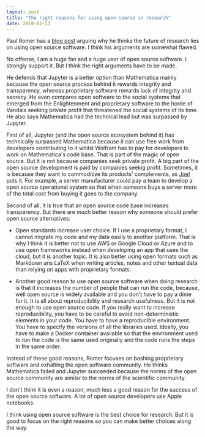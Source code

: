 ```yaml
---
layout: post
title: "The right reasons for using open source in research"
date: 2019-02-13
---
```


Paul Romer has a [blog post](https://paulromer.net/jupyter-mathematica-and-the-future-of-the-research-paper/) arguing why he thinks the future of research lies on using open source software. I think his arguments are somewhat flawed.

No offense, I am a huge fan and a huge user of open source software. I strongly support it. But I think the right arguments have to be made.

He defends that Jupyter is a better option than Mathematica mainly because the open source process behind it rewards integrity and transparency, whereas proprietary software rewards lack of integrity and secrecy. He even compares open software to the social systems that emerged from the Enlightenment and proprietary software to the horde of Vandals seeking private profit that threatened the social systems of its time. He also says Mathematica had the technical lead but was surpassed by Jupyter.

First of all, Jupyter (and the open source ecosystem behind it) has technically surpassed Mathematica because it can use free work from developers contributing to it whilst Wolfram has to pay for developers to work on Mathematica's code base. That is part of the magic of open source. But it is not because companies seek private profit. A big part of the open source development is paid by companies seekig profit. Sometimes, it is because they want to commoditize its products’ complements, as [Joel](https://www.joelonsoftware.com/2002/06/12/strategy-letter-v/) puts it. For example, a server manufacturer could pay a team to develop a open source operational system so that when someone buys a server more of the total cost from buying it goes to the company.

Second of all, it is true that an open source code base increases transparency. But there are much better reason why someone should prefer open source alternatives:

- Open standards increase user choice. If I use a proprietary format, I cannot migrate my code and my data easily to another platform. That is why I think it is better not to use AWS or Google Cloud or Azure and to use open frameworks instead when developing an app that uses the cloud, but it is another topic. It is also better using open formats such as Markdown ans LaTeX when writing  articles, notes and other textual data than relying on apps with proprietary formats.

- Another good reason to use open source software when doing research is that it increases the number of people that can run the code, because, well open source is widely available and you don't have to pay a dime for it. It is all about reproducibility and research usefulness. But it is not enough to use open source code. If you really want to increase reproducibility, you have to be careful to avoid non-deterministic elements in your code. You have to have a reproducible environment. You have to specify the versions of all the libraries used. Ideally, you have to make a Docker container available so that the environment used to run the code is the same used originally and the code runs the steps in the same order.

Instead of these good reasons, Romer focuses on bashing proprietary software and exhalting the open software community. He thinks Mathematica failed and Jupyter succeeded because the norms of the open source community are similar to the norms of the scientific community.

I don't think it is even a reason, much less a good reason for the success of the open source software. A lot of open source developers use Apple notebooks.

I think using open source software is the best choice for research. But it is good to focus on the right reasons so you can make better choices along the way.
